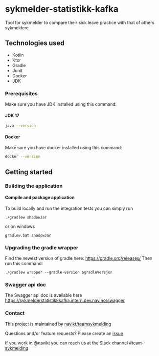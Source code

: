 # sykmelder-statistikk-kafka 
Tool for sykmelder to compare their sick leave practice with that of others sykmeldere

## Technologies used
* Kotlin
* Ktor
* Gradle
* Junit
* Docker
* JDK

### Prerequisites
Make sure you have JDK installed using this command:
#### JDK 17
```bash script
java --version
```

#### Docker
Make sure you have docker installed using this command:
```bash script
docker --version
```

## Getting started

### Building the application
#### Compile and package application
To build locally and run the integration tests you can simply run
``` shell
./gradlew shadowJar
```
or on windows
``` shell
gradlew.bat shadowJar
```

### Upgrading the gradle wrapper
Find the newest version of gradle here: https://gradle.org/releases/ Then run this command:
``` shell
./gradlew wrapper --gradle-version $gradleVersjon
```

### Swagger api doc
The Swagger api doc is available here
https://sykmelderstatistikkkafka.intern.dev.nav.no/swagger

### Contact

This project is maintained by [navikt/teamsykmelding](CODEOWNERS)

Questions and/or feature requests?
Please create an [issue](https://github.com/navikt/sykmelder-statistikk-kafka/issues)

If you work in [@navikt](https://github.com/navikt) you can reach us at the Slack
channel [#team-sykmelding](https://nav-it.slack.com/archives/CMA3XV997)
